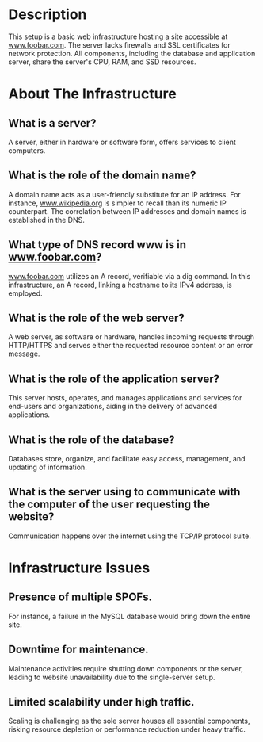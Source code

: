 # Description
This setup is a basic web infrastructure hosting a site accessible at www.foobar.com. The server lacks firewalls and SSL certificates for network protection. All components, including the database and application server, share the server's CPU, RAM, and SSD resources.

# About The Infrastructure
## What is a server?
A server, either in hardware or software form, offers services to client computers.

## What is the role of the domain name?
A domain name acts as a user-friendly substitute for an IP address. For instance, www.wikipedia.org is simpler to recall than its numeric IP counterpart. The correlation between IP addresses and domain names is established in the DNS.

## What type of DNS record www is in www.foobar.com?
www.foobar.com utilizes an A record, verifiable via a dig command. In this infrastructure, an A record, linking a hostname to its IPv4 address, is employed.

## What is the role of the web server?
A web server, as software or hardware, handles incoming requests through HTTP/HTTPS and serves either the requested resource content or an error message.

## What is the role of the application server?
This server hosts, operates, and manages applications and services for end-users and organizations, aiding in the delivery of advanced applications.

## What is the role of the database? 
Databases store, organize, and facilitate easy access, management, and updating of information.

## What is the server using to communicate with the computer of the user requesting the website?
Communication happens over the internet using the TCP/IP protocol suite.

# Infrastructure Issues
## Presence of multiple SPOFs.
For instance, a failure in the MySQL database would bring down the entire site.

## Downtime for maintenance.
Maintenance activities require shutting down components or the server, leading to website unavailability due to the single-server setup.

## Limited scalability under high traffic.
Scaling is challenging as the sole server houses all essential components, risking resource depletion or performance reduction under heavy traffic.
